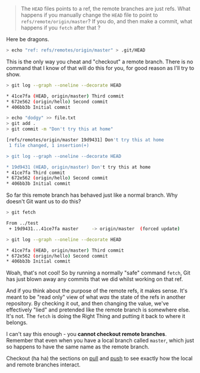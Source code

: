 > The `HEAD` files points to a ref, the remote branches are just refs.
> What happens if you manually change the `HEAD` file to point to `refs/remote/origin/master`?
> If you do, and then make a commit, what happens if you `fetch` after that ?

Here be dragons.

```sh
> echo "ref: refs/remotes/origin/master" > .git/HEAD
```

This is the only way you cheat and "checkout" a remote branch.
There is no command that I know of that will do this for you,
for good reason as I'll try to show.

```sh
> git log --graph --oneline --decorate HEAD

* 41ce7fa (HEAD, origin/master) Third commit
* 672e562 (origin/hello) Second commit
* 406bb3b Initial commit

> echo "dodgy" >> file.txt
> git add .
> git commit -m "Don't try this at home"

[refs/remotes/origin/master 19d9431] Don't try this at home
 1 file changed, 1 insertion(+)

> git log --graph --oneline --decorate HEAD

* 19d9431 (HEAD, origin/master) Don't try this at home
* 41ce7fa Third commit
* 672e562 (origin/hello) Second commit
* 406bb3b Initial commit
```

So far this remote branch has behaved just like a normal branch.
Why doesn't Git want us to do this?

```sh
> git fetch

From ../test
 + 19d9431...41ce7fa master     -> origin/master  (forced update)

> git log --graph --oneline --decorate HEAD

* 41ce7fa (HEAD, origin/master) Third commit
* 672e562 (origin/hello) Second commit
* 406bb3b Initial commit
```

Woah, that's not cool! So by running a normally "safe" command `fetch`,
Git has just blown away any commits that we did whilst working on that ref.

And if you think about the purpose of the remote refs, it makes sense.
It's meant to be "read only" view of what _was_ the state of the
refs in another repository. By checking it out, and then changing the
value, we've effectively "lied" and pretended like the remote branch is somewhere
else. It's not. The `fetch` is doing the Right Thing and putting it back to where
it belongs.

I can't say this enough - you **cannot checkout remote branches**.
Remember that even when you have a local branch called `master`,
which just so happens to have the same name as the remote branch.

Checkout (ha ha) the sections on [pull](../pull.md) and [push](../push.md)
to see exactly how the local and remote branches interact.
